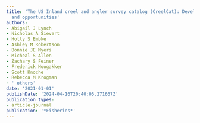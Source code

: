 ```yaml
---
title: 'The US Inland creel and angler survey catalog (CreelCat): Development, applications,
  and opportunities'
authors:
- Abigail J Lynch
- Nicholas A Sievert
- Holly S Embke
- Ashley M Robertson
- Bonnie JE Myers
- Micheal S Allen
- Zachary S Feiner
- Frederick Hoogakker
- Scott Knoche
- Rebecca M Krogman
- ' others'
date: '2021-01-01'
publishDate: '2024-04-16T20:40:05.271667Z'
publication_types:
- article-journal
publication: '*Fisheries*'
---
```


